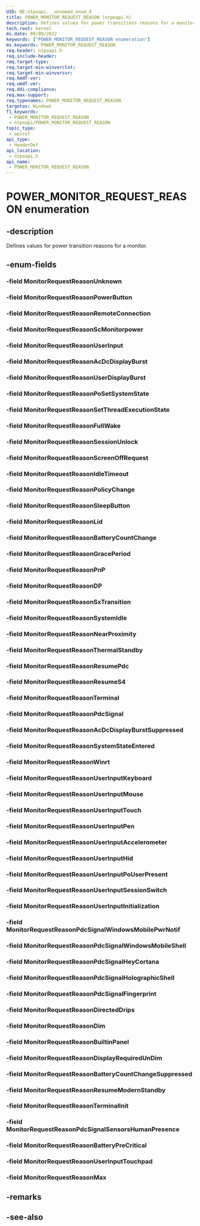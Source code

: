 ```yaml
---
UID: NE:ntpoapi.__unnamed_enum_4
title: POWER_MONITOR_REQUEST_REASON (ntpoapi.h)
description: Defines values for power transitions reasons for a monitor.
tech.root: kernel
ms.date: 09/09/2022
keywords: ["POWER_MONITOR_REQUEST_REASON enumeration"]
ms.keywords: POWER_MONITOR_REQUEST_REASON
req.header: ntpoapi.h
req.include-header: 
req.target-type: 
req.target-min-winverclnt: 
req.target-min-winversvr: 
req.kmdf-ver: 
req.umdf-ver: 
req.ddi-compliance: 
req.max-support: 
req.typenames: POWER_MONITOR_REQUEST_REASON
targetos: Windows
f1_keywords:
 - POWER_MONITOR_REQUEST_REASON
 - ntpoapi/POWER_MONITOR_REQUEST_REASON
topic_type:
 - apiref
api_type:
 - HeaderDef
api_location:
 - ntpoapi.h
api_name:
 - POWER_MONITOR_REQUEST_REASON
---
```


# POWER_MONITOR_REQUEST_REASON enumeration

## -description

Defines values for power transition reasons for a monitor.

## -enum-fields

### -field MonitorRequestReasonUnknown

### -field MonitorRequestReasonPowerButton

### -field MonitorRequestReasonRemoteConnection

### -field MonitorRequestReasonScMonitorpower

### -field MonitorRequestReasonUserInput

### -field MonitorRequestReasonAcDcDisplayBurst

### -field MonitorRequestReasonUserDisplayBurst

### -field MonitorRequestReasonPoSetSystemState

### -field MonitorRequestReasonSetThreadExecutionState

### -field MonitorRequestReasonFullWake

### -field MonitorRequestReasonSessionUnlock

### -field MonitorRequestReasonScreenOffRequest

### -field MonitorRequestReasonIdleTimeout

### -field MonitorRequestReasonPolicyChange

### -field MonitorRequestReasonSleepButton

### -field MonitorRequestReasonLid

### -field MonitorRequestReasonBatteryCountChange

### -field MonitorRequestReasonGracePeriod

### -field MonitorRequestReasonPnP

### -field MonitorRequestReasonDP

### -field MonitorRequestReasonSxTransition

### -field MonitorRequestReasonSystemIdle

### -field MonitorRequestReasonNearProximity

### -field MonitorRequestReasonThermalStandby

### -field MonitorRequestReasonResumePdc

### -field MonitorRequestReasonResumeS4

### -field MonitorRequestReasonTerminal

### -field MonitorRequestReasonPdcSignal

### -field MonitorRequestReasonAcDcDisplayBurstSuppressed

### -field MonitorRequestReasonSystemStateEntered

### -field MonitorRequestReasonWinrt

### -field MonitorRequestReasonUserInputKeyboard

### -field MonitorRequestReasonUserInputMouse

### -field MonitorRequestReasonUserInputTouch

### -field MonitorRequestReasonUserInputPen

### -field MonitorRequestReasonUserInputAccelerometer

### -field MonitorRequestReasonUserInputHid

### -field MonitorRequestReasonUserInputPoUserPresent

### -field MonitorRequestReasonUserInputSessionSwitch

### -field MonitorRequestReasonUserInputInitialization

### -field MonitorRequestReasonPdcSignalWindowsMobilePwrNotif

### -field MonitorRequestReasonPdcSignalWindowsMobileShell

### -field MonitorRequestReasonPdcSignalHeyCortana

### -field MonitorRequestReasonPdcSignalHolographicShell

### -field MonitorRequestReasonPdcSignalFingerprint

### -field MonitorRequestReasonDirectedDrips

### -field MonitorRequestReasonDim

### -field MonitorRequestReasonBuiltinPanel

### -field MonitorRequestReasonDisplayRequiredUnDim

### -field MonitorRequestReasonBatteryCountChangeSuppressed

### -field MonitorRequestReasonResumeModernStandby

### -field MonitorRequestReasonTerminalInit

### -field MonitorRequestReasonPdcSignalSensorsHumanPresence

### -field MonitorRequestReasonBatteryPreCritical

### -field MonitorRequestReasonUserInputTouchpad

### -field MonitorRequestReasonMax

## -remarks

## -see-also
